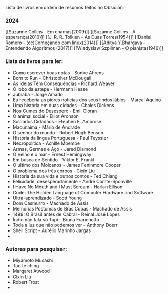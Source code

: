 Lista de livros em ordem de resumos feitos no Obsidian.

### 2024

[[Suzanne Collins - Em chamas(2009)]]
[[Suzanne Collins -  A esperança(2010)]]
[[J. R. R. Tolkien - As Duas Torres(1954)]]
[[Daniel Romero - (cc)Começando com linux(2014)]]
[[Aditya Y.Bhargava - Entendendo Algoritmos (2017)]]
[[Wladyslaw Szpilman - O pianista(1946)]]



### Lista de livros para ler:
- Como escrever boas notas - Sonke Ahrens
- Born to Run - Christopher McDougall
- As Ideias Têm Consequências - Richard Weaver
- O lobo da estepe - Hermann Hesse
- Jubiabá - Jorge Amado
- Eu receberia as piores notícias dos seus lindos lábios - Marçal Aquino
- Uma história em duas cidades - Chales Dickens
- Nos Cumes do Desespero - Emil Cioran
- O animal social - Elliot Aronson
- Soldados Cidadãos - Etephen E. Ambrose
- Macunaima - Mário de Andrade
- O senhor do mundo - Robert Hugh Benson
- História da língua Portuguesa - Paul Teyssier
- Necropolítica - Achille Mbembe
- Armas, Germes e Aço - Jared Diamond
- O Velho e o mar - Ernest Hemingway
- Em busca de Sentido - Viktor E. Frankl
- O último dos Moicanos - James Feninmore Cooper
- O problema dos três corpos - Cixin Liu
- História da sua vida e outros contos - Ted Chiang
- Felicidade, desesperadamente - André Comte-Sponville
- I Have No Mouth and I Must Scream - Harlan Ellison
- Code: The Hidden Language of Computer Hardware and Software
- Ultra-aprendizado - Scott Young
- Dom Casmurro - Machado de Assis
- Memórias Póstumas de Bras Cubas  - Machado de Assis
- 1499: O Brasil antes de Cabral - Reinal José Lopes
- Índio não fala só Tupi - Bruna Franchetto
- Toda a luz que não podemos ver - Anthony Doerr
- Shell Script - Aurélio Marinho Jargas
- 

### Autores para pesquisar:
- Miyamoto Musashi
- Tao te ching
- Margaret Atwood
- Cixin Liu
- Robert Frost
- 
